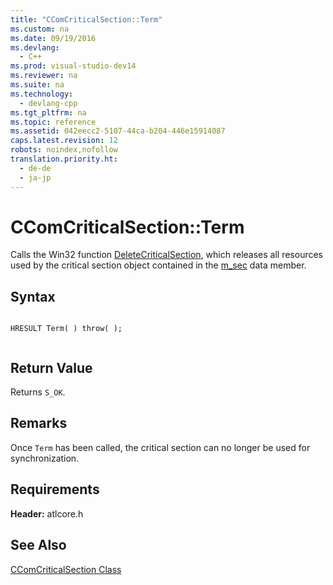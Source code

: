 ```yaml
---
title: "CComCriticalSection::Term"
ms.custom: na
ms.date: 09/19/2016
ms.devlang: 
  - C++
ms.prod: visual-studio-dev14
ms.reviewer: na
ms.suite: na
ms.technology: 
  - devlang-cpp
ms.tgt_pltfrm: na
ms.topic: reference
ms.assetid: 042eecc2-5107-44ca-b204-446e15914087
caps.latest.revision: 12
robots: noindex,nofollow
translation.priority.ht: 
  - de-de
  - ja-jp
---
```

# CComCriticalSection::Term
Calls the Win32 function [DeleteCriticalSection](http://msdn.microsoft.com/library/windows/desktop/ms682552), which releases all resources used by the critical section object contained in the [m_sec](../vs140/CComCriticalSection--m_sec.md) data member.  
  
## Syntax  
  
```  
  
HRESULT Term( ) throw( );  
  
```  
  
## Return Value  
 Returns `S_OK`.  
  
## Remarks  
 Once `Term` has been called, the critical section can no longer be used for synchronization.  
  
## Requirements  
 **Header:** atlcore.h  
  
## See Also  
 [CComCriticalSection Class](../vs140/CComCriticalSection-Class.md)